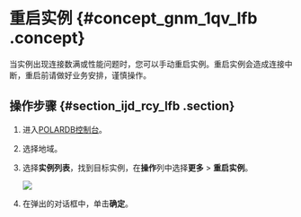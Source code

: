 # 重启实例 {#concept_gnm_1qv_lfb .concept}

当实例出现连接数满或性能问题时，您可以手动重启实例。重启实例会造成连接中断，重启前请做好业务安排，谨慎操作。

## 操作步骤 {#section_ijd_rcy_lfb .section}

1.  进入[POLARDB控制台](https://polardb.console.aliyun.com/)。
2.  选择地域。
3.  选择**实例列表**，找到目标实例，在**操作**列中选择**更多** \> **重启实例**。

    ![](http://static-aliyun-doc.oss-cn-hangzhou.aliyuncs.com/assets/img/23678/153956318213715_zh-CN.png)

4.  在弹出的对话框中，单击**确定**。

